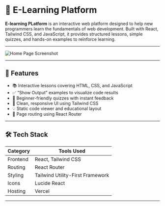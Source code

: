 # 🧠 E-Learning Platform

**E-learning PLatform** is an interactive web platform designed to help new programmers learn the fundamentals of web development. Built with React, Tailwind CSS, and JavaScript, it provides structured lessons, simple quizzes, and hands-on examples to reinforce learning.

---

![Home Page Screenshot](./elearn-landing.PNG)

---

## 🚀 Features

- 📚 Interactive lessons covering HTML, CSS, and JavaScript
- ✅ “Show Output” examples to visualize code results
- 📝 Beginner-friendly quizzes with instant feedback
- 🎯 Clean, responsive UI using Tailwind CSS
- 💡 Static code viewer and educational layout
- 🔗 Page routing using React Router

---

## 🛠️ Tech Stack

| Category      | Tools Used                        |
|---------------|-----------------------------------|
| Frontend      | React, Tailwind CSS               |
| Routing       | React Router                      |
| Styling       | Tailwind Utility-First Framework  |
| Icons         | Lucide React                      |
| Hosting       | Vercel                            |

---



